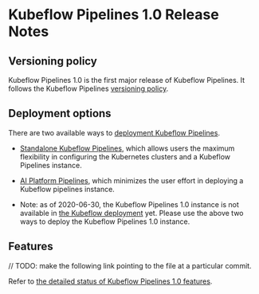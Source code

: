 # Kubeflow Pipelines 1.0 Release Notes

## Versioning policy

Kubeflow Pipelines 1.0 is the first major release of Kubeflow Pipelines. It follows the Kubeflow Pipelines [versioning policy](https://github.com/kubeflow/pipelines/blob/master/docs/releases/versioning-policy.md#kubeflow-pipelines-versioning).

## Deployment options

There are two available ways to [deployment Kubeflow Pipelines](https://www.kubeflow.org/docs/pipelines/installation/overview/).

* [Standalone Kubeflow Pipelines](https://www.kubeflow.org/docs/pipelines/installation/standalone-deployment/), which allows users the maximum flexibility in configuring the Kubernetes clusters and a Kubeflow Pipelines instance.

* [AI Platform Pipelines](https://cloud.google.com/ai-platform/pipelines/docs), which minimizes the user effort in deploying a Kubeflow pipelines instance.

* Note: as of 2020-06-30, the Kubeflow Pipelines 1.0 instance is not available in [the Kubeflow deployment](https://www.kubeflow.org/docs/pipelines/installation/overview/#full-kubeflow) yet. Please use the above two ways
to deploy the Kubeflow Pipelines 1.0 instance.

## Features

// TODO: make the following link pointing to the file at a particular commit.

Refer to [the detailed status of Kubeflow Pipelines 1.0 features](https://github.com/kubeflow/pipelines/blob/master/docs/releases/versioning-policy.md#kubeflow-pipelines-feature-status).

